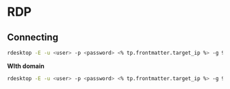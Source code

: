 # RDP

## Connecting

```bash
rdesktop -E -u <user> -p <password> <% tp.frontmatter.target_ip %> -g 95% 
```

**WIth domain**
```bash
rdesktop -E -u <user> -p <password> <% tp.frontmatter.target_ip %> -g 95% -d <% tp.frontmatter.domain %>
```

